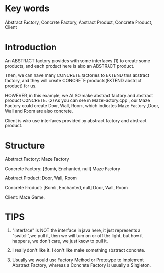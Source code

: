 # Key words
Abstract Factory, Concrete Factory, Abstract Product, Concrete Product, Client



# Introduction
An ABSTRACT factory provides with some interfaces (1) to create some products, and each product here is also an ABSTRACT product. 

Then, we can have many CONCRETE factories to EXTEND this abstract factory,  and they will create CONCRETE products(EXTEND abstract product) for us.

HOWEVER, in this example, we ALSO make abstract factory and abstract product CONCRETE. (2)
As you can see in MazeFactory.cpp , our Maze Factory could create Door, Wall, Room,
which indicates Maze Factory ,Door, Wall and Room are also concrete.

Client is who use interfaces provided by abstract factory and abstract product.



# Structure
Abstract Factory: Maze Factory

Concrete Factory: [Bomb, Enchanted, null] Maze Factory

Abstract Product: Door, Wall, Room

Concrete Product: [Bomb, Enchanted, null] Door, Wall, Room

Client: Maze Game.


# TIPS 
1. "interface" is NOT the interface in java here, it just represents a "switch",we pull it, then we will turn on or off the light, but how it happens, we don't care, we just know to pull it.

2. I really don't like it. I don't like make something abstract concrete.

3. Usually we would use Factory Method or Prototype to implement Abstract Factory, whereas a Concrete Factory is usually a Singleton.
